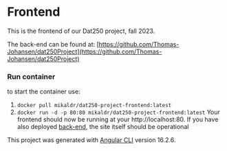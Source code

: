 # Frontend
This is the frontend of our Dat250 project, fall 2023.

The back-end can be found at: [https://github.com/Thomas-Johansen/dat250Project](https://github.com/Thomas-Johansen/dat250Project)

### Run container
to start the container use:
1. `docker pull mikaldr/dat250-project-frontend:latest`
2. `docker run -d -p 80:80 mikaldr/dat250-project-frontend:latest`
Your frontend should now be running at your http://localhost:80. If you have also
deployed [back-end](https://github.com/Thomas-Johansen/dat250Project), the site itself should be operational


This project was generated with [Angular CLI](https://github.com/angular/angular-cli) version 16.2.6.

